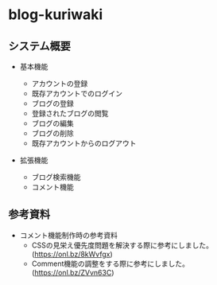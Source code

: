 # blog-kuriwaki
## システム概要
- 基本機能
  - アカウントの登録
  - 既存アカウントでのログイン
  - ブログの登録
  - 登録されたブログの閲覧
  - ブログの編集
  - ブログの削除
  - 既存アカウントからのログアウト

- 拡張機能
  - ブログ検索機能
  - コメント機能

## 参考資料
- コメント機能制作時の参考資料
  - CSSの見栄え優先度問題を解決する際に参考にしました。(https://onl.bz/8kWvfgx) 
  - Comment機能の調整をする際に参考にしました。(https://onl.bz/ZVvn63C)
